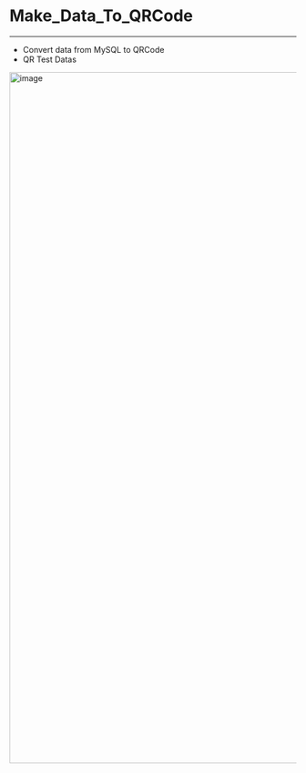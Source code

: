 # Make_Data_To_QRCode

***

- Convert data from MySQL to QRCode
- QR Test Datas

<img width="1213" alt="image" src="https://user-images.githubusercontent.com/45956041/161764852-1a1ecf70-cea1-4db3-855a-4d282580f963.png">
